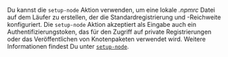 Du kannst die `setup-node` Aktion verwenden, um eine lokale *.npmrc* Datei auf dem Läufer zu erstellen, der die Standardregistrierung und -Reichweite konfiguriert. Die `setup-node` Aktion akzeptiert als Eingabe auch ein Authentifizierungstoken, das für den Zugriff auf private Registrierungen oder das Veröffentlichen von Knotenpaketen verwendet wird. Weitere Informationen findest Du unter [`setup-node`](https://github.com/actions/setup-node/).

